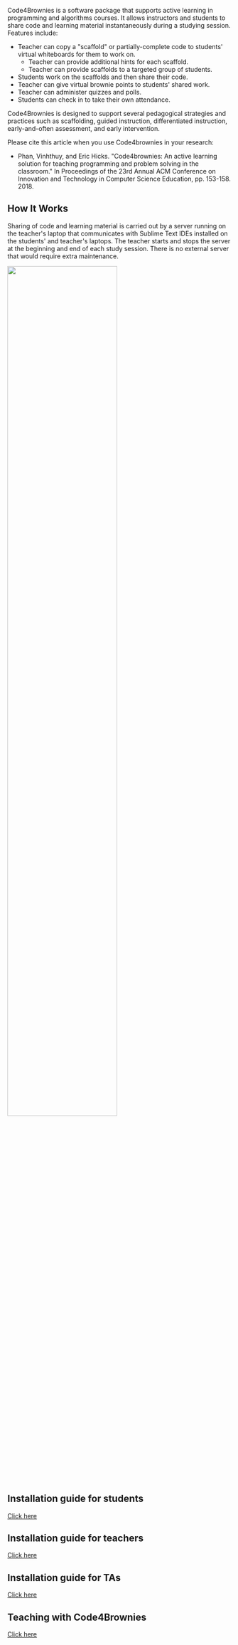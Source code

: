Code4Brownies is a software package that supports active learning in programming and algorithms courses.  It allows instructors and students to share code and learning material instantaneously during a studying session.  Features include:

- Teacher can copy a "scaffold" or partially-complete code to students' virtual whiteboards for them to work on.
  - Teacher can provide additional hints for each scaffold.
  - Teacher can provide scaffolds to a targeted group of students.
- Students work on the scaffolds and then share their code.
- Teacher can give virtual brownie points to students' shared work.
- Teacher can administer quizzes and polls.
- Students can check in to take their own attendance.

Code4Brownies is designed to support several pedagogical strategies and practices such as scaffolding, guided instruction, differentiated instruction, early-and-often assessment, and early intervention.

Please cite this article when you use Code4brownies in your research:
<ul>
<li>Phan, Vinhthuy, and Eric Hicks. "Code4brownies: An active learning solution for teaching programming and problem solving in the classroom." In Proceedings of the 23rd Annual ACM Conference on Innovation and Technology in Computer Science Education, pp. 153-158. 2018.</li>
</ul>

## How It Works

Sharing of code and learning material is carried out by a server running on the teacher's laptop that communicates with Sublime Text IDEs installed on the students' and teacher's laptops.  The teacher starts and stops the server at the beginning and end of each study session.  There is no external server that would require extra maintenance.

<img src="diagram.png" width=70% align="middle">

## Installation guide for students

[Click here](STUDENT.md)

## Installation guide for teachers

[Click here](TEACHER.md)

## Installation guide for TAs

[Click here](ASSISTANT.md)

## Teaching with Code4Brownies

[Click here](TEACHING.md)



